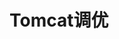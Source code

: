 

# Tomcat调优  
<!-- 

 接口流量突增，如何做好性能优化？ 
 https://mp.weixin.qq.com/s/VFz_cpDVzq_835polM5t9w


  史上最强 Tomcat8 性能优化实战！ 
  https://mp.weixin.qq.com/s/3WQB3NGkPrSqmLaYIJ7koQ
-->

